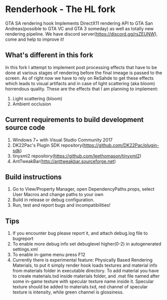 # Renderhook - The HL fork
GTA SA rendering hook
Implements DirectX11 rendering API to GTA San Andreas(possible to GTA VC and GTA 3 someday) as well as totally new rendering pipeline.
We have discord server(https://discord.gg/rsZEUNW), come and help to improve it!
## What's different in this fork
In this fork I attempt to implement post processing effects that have to be done at various stages of rendering before the final imeage is passed to the screen.
As of right now we have to rely on ReSahde to get these effects which leads to visual artifacts and in case of light scattering (aka bloom) horrendous quality.
These are the effects that I am planning to implement:
1) Light scattering (bloom)
2) Ambient occlusion
## Current requirements to build development source code
1) Windows 7+ with Visual Studio Community 2017
2) DK22Pac's Plugin SDK repository(https://github.com/DK22Pac/plugin-sdk)
3) tinyxml2 repository(https://github.com/leethomason/tinyxml2)
4) AntTweakBar(http://anttweakbar.sourceforge.net)
## Build instructions
1) Go to View/Property Manager, open DependencyPaths.props, select User Macros and change paths to your own 
2) Build in release or debug configuration.
3) Run, test and report bugs and incompatibilities!
## Tips
1) If you encounter bug please report it, and attach debug.log file to bugreport
2) To enable more debug info set debuglevel higher(0-2) in autogenerated settings.xml
3) To enable in-game menu press F12
4) Currently there is experimental feature: Physically Based Rendering Materials, to put it simply render hook loads textures and material info from materials folder in executable directory. To add material you have to create materials.txd inside materials folder, and .mat file named after some in-game texture with specular texture name inside it. Specular texture should be added to materials.txd, red channel of specular texture is intensity, while green channel is glossiness.
